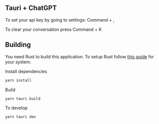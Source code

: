 ## Tauri + ChatGPT



To set your api key by going to settings: Command + ,

To clear your conversation press Command + K



## Building

You need Rust to build this application. To setup Rust follow [this guide](https://tauri.app/v1/guides/getting-started/prerequisites) for your system.

Install dependencies
```bash
yarn install
```

Build
```bash
yarn tauri build
```

To develop
```bash
yarn tauri dev
```
